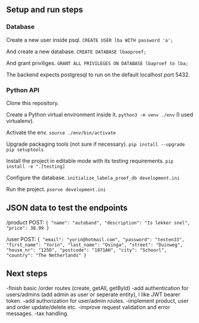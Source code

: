 ## Setup and run steps
### Database
Create a new user inside psql.
`CREATE USER lba WITH password 'a';`

And create a new database.
`CREATE DATABASE lbaoproef;`

And grant priviliges.
`GRANT ALL PRIVILEGES ON DATABASE lbaproef to lba;`

The backend expects postgresql to run on the default localhost port 5432.

### Python API

Clone this repository.

Create a Python virtual environment inside it.
`python3 -m venv ./env` (I used virtualenv).

Activate the env.
`source ./env/bin/activate`

Upgrade packaging tools (not sure if necessary).
`pip install --upgrade pip setuptools`

Install the project in editable mode with its testing requirements.
`pip install -e ".[testing]`

Configure the database.
`initialize_labela_proef_db development.ini`

Run the project.
`pserve development.ini`

## JSON data to test the endpoints
/product POST:
`{
	"name": "autoband",
	"description": "Is lekker snel",
	"price": 38.99
}`

/user POST:
`{
	"email": "yorin@hotmail.com",
	"password": "testen33",
	"first_name": "Yorin",
	"last_name": "Osinga",
	"street": "Duinweg",
	"house_nr": "125D",
	"postcode": "1871AH",
	"city": "Schoorl",
	"country": "The Netherlands"
}`

## Next steps 
-finish basic /order routes (create, getAll, getById)
-add authentication for users/admins (add admin as user or seperate entity), I like JWT bearer token.
-add authorization for user/admin routes.
-implement product, user and order update/delete etc.
-improve request validation and error messages.
-tax handling.
